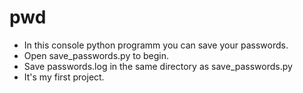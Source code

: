 # pwd
- In this console python programm you can save your passwords.
- Open save_passwords.py to begin.
- Save passwords.log in the same directory as save_passwords.py
- It's my first project.
